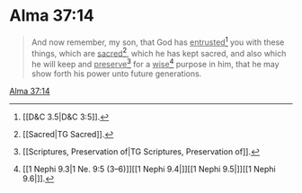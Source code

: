 # Alma 37:14

> And now remember, my son, that God has <u>entrusted</u>[^a] you with these things, which are <u>sacred</u>[^b], which he has kept sacred, and also which he will keep and <u>preserve</u>[^c] for a <u>wise</u>[^d] purpose in him, that he may show forth his power unto future generations.

[Alma 37:14](https://www.churchofjesuschrist.org/study/scriptures/bofm/alma/37?lang=eng&id=p14#p14)


[^a]: [[D&C 3.5|D&C 3:5]].  
[^b]: [[Sacred|TG Sacred]].  
[^c]: [[Scriptures, Preservation of|TG Scriptures, Preservation of]].  
[^d]: [[1 Nephi 9.3|1 Ne. 9:5 (3–6)]][[1 Nephi 9.4|]][[1 Nephi 9.5|]][[1 Nephi 9.6|]].  
